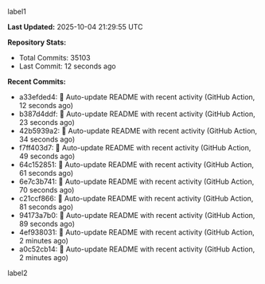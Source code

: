 
label1 
<!-- ACTIVITY_START -->
**Last Updated:** 2025-10-04 21:29:55 UTC

**Repository Stats:**
- Total Commits: 35103
- Last Commit: 12 seconds ago

**Recent Commits:**
- a33efded4: 🤖 Auto-update README with recent activity (GitHub Action, 12 seconds ago)
- b387d4ddf: 🤖 Auto-update README with recent activity (GitHub Action, 23 seconds ago)
- 42b5939a2: 🤖 Auto-update README with recent activity (GitHub Action, 34 seconds ago)
- f7ff403d7: 🤖 Auto-update README with recent activity (GitHub Action, 49 seconds ago)
- 64c152851: 🤖 Auto-update README with recent activity (GitHub Action, 61 seconds ago)
- 6e7c3b741: 🤖 Auto-update README with recent activity (GitHub Action, 70 seconds ago)
- c21ccf866: 🤖 Auto-update README with recent activity (GitHub Action, 81 seconds ago)
- 94173a7b0: 🤖 Auto-update README with recent activity (GitHub Action, 89 seconds ago)
- 4ef938031: 🤖 Auto-update README with recent activity (GitHub Action, 2 minutes ago)
- a0c52cb14: 🤖 Auto-update README with recent activity (GitHub Action, 2 minutes ago)
<!-- ACTIVITY_END -->

label2
